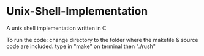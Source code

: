 # Unix-Shell-Implementation
A unix shell implementation written in C

To run the code:
change directory to the folder where the makefile & source code are included.
type in "make" on terminal
then "./rush"
